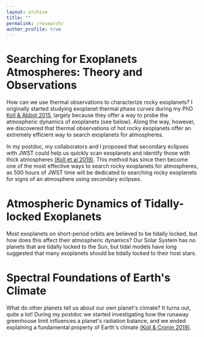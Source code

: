 ```yaml
---
layout: archive
title: ""
permalink: /research/
author_profile: true
---
```


# Searching for Exoplanets Atmospheres: Theory and Observations

How can we use thermal observations to characterize rocky exoplanets? I originally started studying exoplanet thermal phase curves during my PhD [Koll & Abbot 2015](https://iopscience.iop.org/article/10.1088/0004-637X/802/1/21), largely because they offer a way to probe the atmospheric dynamics of exoplanets (see below). Along the way, however, we discovered that thermal observations of hot rocky exoplanets offer an extremely efficient way to search exoplanets for atmospheres.

In my postdoc, my collaborators and I proposed that secondary eclipses with JWST could help us quickly scan exoplanets and identify those with thick atmospheres [(Koll et al 2019)](https://iopscience.iop.org/article/10.3847/1538-4357/ab4c91).
This method has since then become one of the most effective ways to search rocky exoplanets for atmospheres, as 500 hours of JWST time will be dedicated to searching rocky exoplanets for signs of an atmosphere using secondary eclipses.



# Atmospheric Dynamics of Tidally-locked Exoplanets

Most exoplanets on short-period orbits are believed to be tidally locked, but how does this affect their atmospheric dynamics? Our Solar System has no planets that are tidally locked to the Sun, but tidal models have long suggested that many exoplanets should be tidally locked to their host stars.


# Spectral Foundations of Earth's Climate

What do other planets tell us about our own planet's climate? It turns out, quite a lot! During my postdoc we started investigating how the runaway greenhouse limit influences a planet's radiation balance, and we ended explaining a fundamental property of Earth's climate [(Koll & Cronin 2019)](http://www.pnas.org/content/early/2018/09/24/1809868115).
